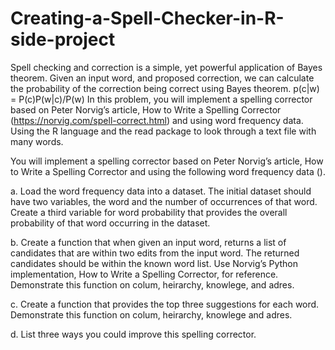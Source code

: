 # Creating-a-Spell-Checker-in-R-side-project
Spell checking and correction is a simple, yet powerful application of Bayes theorem. Given an input word, and proposed correction, we can calculate the probability of the correction being correct using Bayes theorem.  p(c|w) = P(c)P(w|c)/P(w)  In this problem, you will implement a spelling corrector based on Peter Norvig’s article, How to Write a Spelling Corrector (https://norvig.com/spell-correct.html) and using word frequency data. Using the R language and the read package to look through a text file with many words.

You will implement a spelling corrector based on Peter Norvig’s article, How to Write a Spelling Corrector and using the following word frequency data ().

a. Load the word frequency data into a dataset. The initial dataset should have two variables, the word and the number of occurrences of that word. Create a third variable for word probability that provides the overall probability of that word occurring in the dataset.

b. Create a function that when given an input word, returns a list of candidates that are within two edits from the input word. The returned candidates should be within the known word list. Use Norvig’s Python implementation, How to Write a Spelling Corrector, for reference. Demonstrate this function on colum, heirarchy, knowlege, and adres.

c. Create a function that provides the top three suggestions for each word. Demonstrate this function on colum, heirarchy, knowlege and adres.

d. List three ways you could improve this spelling corrector.
